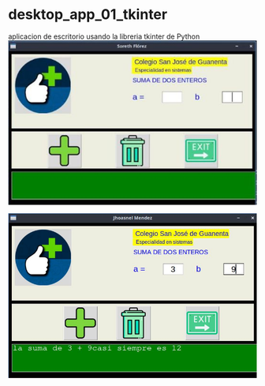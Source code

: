 # desktop_app_01_tkinter
aplicacion de escritorio  usando la libreria tkinter de Python
![imagen](img/screen02.jpg "imagen")

![imagen](img/jh.jpg "imagen")
